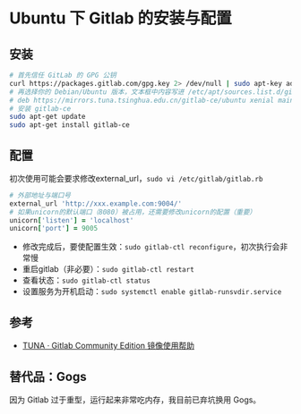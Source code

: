 # Ubuntu 下 Gitlab 的安装与配置

## 安装

```sh
# 首先信任 GitLab 的 GPG 公钥
curl https://packages.gitlab.com/gpg.key 2> /dev/null | sudo apt-key add - &>/dev/null
# 再选择你的 Debian/Ubuntu 版本，文本框中内容写进 /etc/apt/sources.list.d/gitlab-ce.list
# deb https://mirrors.tuna.tsinghua.edu.cn/gitlab-ce/ubuntu xenial main
# 安装 gitlab-ce
sudo apt-get update
sudo apt-get install gitlab-ce
```

## 配置

初次使用可能会要求修改external_url，`sudo vi /etc/gitlab/gitlab.rb`

```ruby
# 外部地址与端口号
external_url 'http://xxx.example.com:9004/'
# 如果unicorn的默认端口（8080）被占用，还需要修改unicorn的配置（重要）
unicorn['listen'] = 'localhost'
unicorn['port'] = 9005
```

- 修改完成后，要使配置生效：`sudo gitlab-ctl reconfigure`，初次执行会非常慢
- 重启gitlab（非必要）：`sudo gitlab-ctl restart`
- 查看状态：`sudo gitlab-ctl status`
- 设置服务为开机启动：`sudo systemctl enable gitlab-runsvdir.service`

## 参考

- [TUNA · Gitlab Community Edition 镜像使用帮助](https://mirror.tuna.tsinghua.edu.cn/help/gitlab-ce/)

## 替代品：Gogs

因为 Gitlab 过于重型，运行起来非常吃内存，我目前已弃坑换用 Gogs。